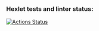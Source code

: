 ### Hexlet tests and linter status:
[![Actions Status](https://github.com/AZ015/frontend-project-lvl1/workflows/hexlet-check/badge.svg)](https://github.com/AZ015/frontend-project-lvl1/actions)